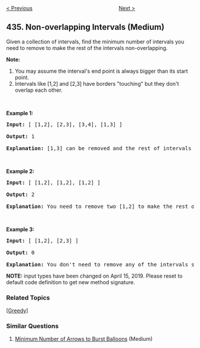 <!--|This file generated by command(leetcode description); DO NOT EDIT.    |-->
<!--+----------------------------------------------------------------------+-->
<!--|@author    openset <openset.wang@gmail.com>                           |-->
<!--|@link      https://github.com/openset                                 |-->
<!--|@home      https://github.com/openset/leetcode                        |-->
<!--+----------------------------------------------------------------------+-->

[< Previous](https://github.com/openset/leetcode/tree/master/problems/number-of-segments-in-a-string "Number of Segments in a String")
　　　　　　　　　　　　　　　　
[Next >](https://github.com/openset/leetcode/tree/master/problems/find-right-interval "Find Right Interval")

## 435. Non-overlapping Intervals (Medium)

<p>Given a collection of intervals, find the minimum number of intervals you need to remove to make the rest of the intervals non-overlapping.</p>

<p><b>Note:</b></p>

<ol>
	<li>You may assume the interval&#39;s end point is always bigger than its start point.</li>
	<li>Intervals like [1,2] and [2,3] have borders &quot;touching&quot; but they don&#39;t overlap each other.</li>
</ol>

<p>&nbsp;</p>

<p><b>Example 1:</b></p>

<pre>
<b>Input:</b> [ [1,2], [2,3], [3,4], [1,3] ]

<b>Output:</b> 1

<b>Explanation:</b> [1,3] can be removed and the rest of intervals are non-overlapping.
</pre>

<p>&nbsp;</p>

<p><b>Example 2:</b></p>

<pre>
<b>Input:</b> [ [1,2], [1,2], [1,2] ]

<b>Output:</b> 2

<b>Explanation:</b> You need to remove two [1,2] to make the rest of intervals non-overlapping.
</pre>

<p>&nbsp;</p>

<p><b>Example 3:</b></p>

<pre>
<b>Input:</b> [ [1,2], [2,3] ]

<b>Output:</b> 0

<b>Explanation:</b> You don&#39;t need to remove any of the intervals since they&#39;re already non-overlapping.
</pre>

<p><strong>NOTE:</strong>&nbsp;input types have been changed on April 15, 2019. Please reset to default code definition to get new method signature.</p>

### Related Topics
  [[Greedy](https://github.com/openset/leetcode/tree/master/tag/greedy/README.md)]

### Similar Questions
  1. [Minimum Number of Arrows to Burst Balloons](https://github.com/openset/leetcode/tree/master/problems/minimum-number-of-arrows-to-burst-balloons) (Medium)
